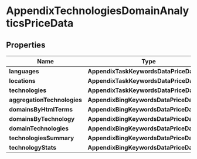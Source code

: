 # AppendixTechnologiesDomainAnalyticsPriceData


## Properties

| Name | Type | Description | Notes |
|------------ | ------------- | ------------- | -------------|
**languages** | **AppendixTaskKeywordsDataPriceDataInfo** |  |[optional]|
**locations** | **AppendixTaskKeywordsDataPriceDataInfo** |  |[optional]|
**technologies** | **AppendixTaskKeywordsDataPriceDataInfo** |  |[optional]|
**aggregationTechnologies** | **AppendixBingKeywordsDataPriceDataInfo** |  |[optional]|
**domainsByHtmlTerms** | **AppendixBingKeywordsDataPriceDataInfo** |  |[optional]|
**domainsByTechnology** | **AppendixBingKeywordsDataPriceDataInfo** |  |[optional]|
**domainTechnologies** | **AppendixBingKeywordsDataPriceDataInfo** |  |[optional]|
**technologiesSummary** | **AppendixBingKeywordsDataPriceDataInfo** |  |[optional]|
**technologyStats** | **AppendixBingKeywordsDataPriceDataInfo** |  |[optional]|